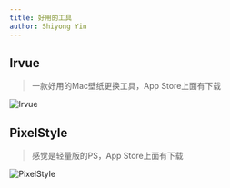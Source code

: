 ```yaml
---
title: 好用的工具
author: Shiyong Yin
---
```


## Irvue

> 一款好用的Mac壁纸更换工具，App Store上面有下载

![Irvue](/diary/img/Irvue.png)

## PixelStyle

> 感觉是轻量版的PS，App Store上面有下载

![PixelStyle](/diary/img/pixelStyle.png)
